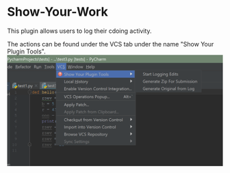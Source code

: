 # Show-Your-Work
This plugin allows users to log their cdoing activity.

The actions can be found under the VCS tab under the name "Show Your Plugin Tools". 
![Screenshot of IDE with plugin installed](locationOfPluginTools.png)

